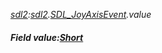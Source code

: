 _[sdl2](../../modules/sdl2/sdl2-module.md):[sdl2](../../modules/sdl2/sdl2-module.md).[SDL\_JoyAxisEvent](../../modules/sdl2/sdl2-sdl_joyaxisevent.md).value_
##### Field value:[Short](../../modules/wonkey/wonkey-types-short.md)
